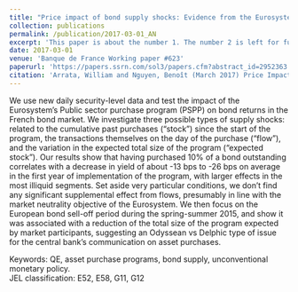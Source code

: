 ```yaml
---
title: "Price impact of bond supply shocks: Evidence from the Eurosystem’s asset purchase program"
collection: publications
permalink: /publication/2017-03-01_AN
excerpt: 'This paper is about the number 1. The number 2 is left for future work.'
date: 2017-03-01
venue: 'Banque de France Working paper #623'
paperurl: 'https://papers.ssrn.com/sol3/papers.cfm?abstract_id=2952363'
citation: 'Arrata, William and Nguyen, Benoît (March 2017) Price Impact of Bond Supply Shocks: Evidence from the Eurosystem's Asset Purchase Program  <i>Journal 1</i>.'
---
```


We use new daily security-level data and test the impact of the Eurosystem’s Public sector purchase program (PSPP) on bond returns in the French bond market. We investigate three possible types of supply shocks: related to the cumulative past purchases (“stock”) since the start of the program, the transactions themselves on the day of the purchase (“flow”), and the variation in the expected total size of the program (“expected stock”). Our results show that having purchased 10% of a bond outstanding correlates with a decrease in yield of about -13 bps to -26 bps on average in the first year of implementation of the program, with larger effects in the most illiquid segments. Set aside very particular conditions, we don’t find any significant supplemental effect from flows, presumably in line with the market neutrality objective of the Eurosystem. We then focus on the European bond sell-off period during the spring-summer 2015, and show it was associated with a reduction of the total size of the program expected by market participants, suggesting an Odyssean vs Delphic type of issue for the central bank’s communication on asset purchases.

Keywords: QE, asset purchase programs, bond supply, unconventional monetary policy.  
JEL classification: E52, E58, G11, G12
